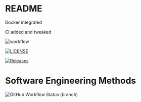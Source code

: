 # README

Docker integrated

CI added and tweaked

![workflow](https://github.com/Chris1429/sem/actions/workflows/main.yml/badge.svg)

[![LICENSE](https://img.shields.io/github/license/Chris1429/sem.svg?style=flat-square)](https://github.com/Chris1429/sem/blob/master/LICENSE)

[![Releases](https://img.shields.io/github/release/Chris1429/sem/all.svg?style=flat-square)](https://github.com/Chris1429/sem/releases)

# Software Engineering Methods
![GitHub Workflow Status (branch)](https://img.shields.io/github/workflow/status/Chris1429/sem/main.yml/develop?style=flat-square)